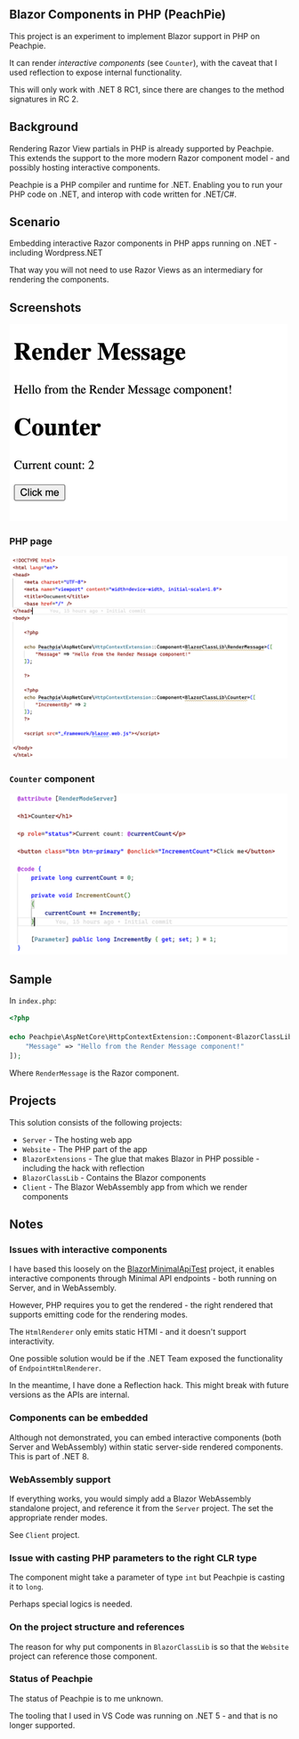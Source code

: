 ## Blazor Components in PHP (PeachPie)

This project is an experiment to implement Blazor support in PHP on Peachpie.

It can render _interactive components_ (see ``Counter``), with the caveat that I used reflection to expose internal functionality.

This will only work with .NET 8 RC1, since there are changes to the method signatures in RC 2.

## Background

Rendering Razor View partials in PHP is already supported by Peachpie. This extends the support to the more modern Razor component model - and possibly hosting interactive components.

Peachpie is a PHP compiler and runtime for .NET. Enabling you to run your PHP code on .NET, and interop with code written for .NET/C#.

## Scenario

Embedding interactive Razor components in PHP apps running on .NET  - including Wordpress.NET

That way you will not need to use Razor Views as an intermediary for rendering the components.

## Screenshots

<img src="/images/result.png" width="500">

### PHP page

<img src="/images/page.png" width="500">

### ``Counter`` component

<img src="/images/counter.png" width="500">

## Sample

In ``index.php``:

```php
<?php

echo Peachpie\AspNetCore\HttpContextExtension::Component<BlazorClassLib\RenderMessage>([
    "Message" => "Hello from the Render Message component!"
]);
```

Where ``RenderMessage`` is the Razor component.

## Projects

This solution consists of the following projects:

* ``Server`` - The hosting web app
* ``Website`` - The PHP part of the app
* ``BlazorExtensions`` - The glue that makes Blazor in PHP possible - including the hack with reflection
* ``BlazorClassLib`` - Contains the Blazor components
* ``Client`` - The Blazor WebAssembly app from which we render components

## Notes

### Issues with interactive components

I have based this loosely on the [BlazorMinimalApiTest](https://github.com/marinasundstrom/BlazorMinimalApiTest) project, it enables interactive components through Minimal API endpoints - both running on Server, and in WebAssembly.

However, PHP requires you to get the rendered - the right rendered that supports emitting code for the rendering modes.

The ``HtmlRenderer`` only emits static HTMl - and it doesn't support interactivity.

One possible solution would be if the .NET Team exposed the functionality of ``EndpointHtmlRenderer``.

In the meantime, I have done a Reflection hack. This might break with future versions as the APIs are internal.

### Components can be embedded

Although not demonstrated, you can embed interactive components (both Server and WebAssembly) within static server-side rendered components. This is part of .NET 8.

### WebAssembly support

If everything works, you would simply add a Blazor WebAssembly standalone project, and reference it from the ``Server`` project. The set the appropriate render modes.

See ``Client`` project.

### Issue with casting PHP parameters to the right CLR type

The component might take a parameter of type ``int`` but Peachpie is casting it to ``long``.

Perhaps special logics is needed.

### On the project structure and references

The reason for why put components in ``BlazorClassLib`` is so that the ``Website`` project can reference those component.

### Status of Peachpie

The status of Peachpie is to me unknown.

The tooling that I used in VS Code was running on .NET 5 - and that is no longer supported.